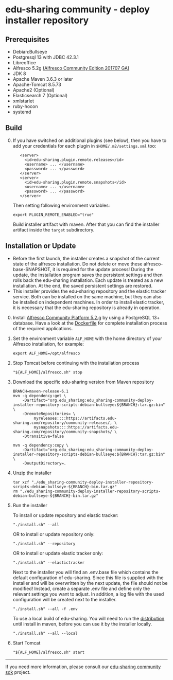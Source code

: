 
# edu-sharing community - deploy installer repository

Prerequisites
-------------
- Debian:Bullseye
- Postgresql 13 with JDBC 42.3.1
- Libreoffice
- Alfresco 5.2g [(Alfresco Community Edition 201707 GA)](https://hub.alfresco.com/t5/alfresco-content-services-hub/alfresco-community-edition-201707-ga-file-list/ba-p/290487)
- JDK 8
- Apache Maven 3.6.3 or later
- Apache-Tomcat 8.5.73
- Apache2 (Optional)
- Elasticsearch 7 (Optional)
- xmlstarlet
- ruby-hocon
- systemd

Build
-----

0. If you have switched on additional plugins (see below), 
   then you have to add your credentials for each plugin in `$HOME/.m2/settings.xml` too:
   
   ```
      <server>  
        <id>edu-sharing.plugin.remote.releases</id>
        <username> ... </username>
        <password> ... </password>
      </server>
      <server>
        <id>edu-sharing.plugin.remote.snapshots</id>
        <username> ... </username>
        <password> ... </password>
      </server>  
   ```      

   Then setting following environment variables:
                          
   ```
   export PLUGIN_REMOTE_ENABLED="true"
   ```

   Build installer artifact with maven. After that you can find the installer artifact inside the `target` subdirectory.
   
Installation or Update
----------------------

- Before the first launch, the installer creates a snapshot of the current state of the alfresco installation.
  Do not delete or move these alfresco-base-SNAPSHOT, it is required for the update process!
  During the update, the installation program saves the persistent settings and then rolls back the edu-sharing installation.
  Each update is treated as a new installation. At the end, the saved persistent settings are restored.
- This installer provides the edu-sharing repository and the elastic tracker service. 
  Both can be installed on the same machine, but they can also be installed on independent machines.
  In order to install elastic tracker, it is necessary that the edu-sharing repository is already in operation.

0. Install [Alfresco Community Platform 5.2.g](https://hub.alfresco.com/t5/alfresco-content-services-hub/alfresco-community-edition-201707-ga-file-list/ba-p/290487)
   by using a PostgreSQL 13+ database. Have a look at the [Dockerfile](scripts/debian/bullseye/src/main/build/Dockerfile)
   for complete installation process of the required applications.


1. Set the environment variable `ALF_HOME` with the home directory of your Alfresco installation, for example:
   ```
   export ALF_HOME=/opt/alfresco
   ```

2. Stop Tomcat before continuing with the installation process
   ```
   "${ALF_HOME}/alfresco.sh" stop
   ```

3. Download the specific edu-sharing version from Maven repository 
   ```
   BRANCH=maven-release-6.1
   mvn -q dependency:get \
       -Dartifact="org.edu_sharing:edu_sharing-community-deploy-installer-repository-scripts-debian-bullseye:${BRANCH}:tar.gz:bin" \
       -DremoteRepositories= \
            myreleases::::https://artifacts.edu-sharing.com/repository/community-releases/, \
            mysnapshots::::https://artifacts.edu-sharing.com/repository/community-snapshots/ \
       -Dtransitive=false
      
   mvn -q dependency:copy \
       -Dartifact="org.edu_sharing:edu_sharing-community-deploy-installer-repository-scripts-debian-bullseye:${BRANCH}:tar.gz:bin" \
       -DoutputDirectory=.
   ```
4. Unzip the installer 
   ```
   tar xzf "./edu_sharing-community-deploy-installer-repository-scripts-debian-bullseye-${BRANCH}-bin.tar.gz"
   rm "./edu_sharing-community-deploy-installer-repository-scripts-debian-bullseye-${BRANCH}-bin.tar.gz"
   ```
      
5. Run the installer

   To install or update repository and elastic tracker:
   ```
   "./install.sh" --all
   ```
   OR to install or update repository only:
   ```
   "./install.sh" --repository
   ``` 
   OR to install or update elastic tracker only:
   ```
   "./install.sh" --elastictracker
   ```
   Next to the installer you will find an .env.base file which contains the default configuration of edu-sharing.
   Since this file is supplied with the installer and will be overwritten by the next update, the file should not be modified!
   Instead, create a separate .env file and define only the relevant settings you want to adjust.
   In addition, a log file with the used configuration will be created next to the installer.
   ```
   "./install.sh" --all -f .env
   ```
   To use a local build of edu-sharing.
   You will need to run the [distribution](distribution) until install in maven, before you can use it by the installer locally.
   ```
   "./install.sh" --all --local
   ```
   
6. Start Tomcat
   ```
   "${ALF_HOME}/alfresco.sh" start
   ```
---
If you need more information, please consult our [edu-sharing community sdk](https://scm.edu-sharing.com/edu-sharing-community/edu-sharing-community-sdk) project.

